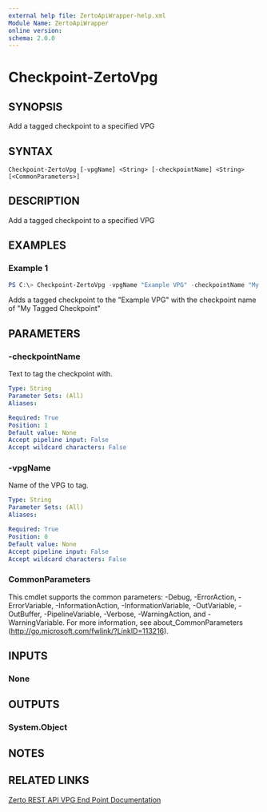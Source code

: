 ```yaml
---
external help file: ZertoApiWrapper-help.xml
Module Name: ZertoApiWrapper
online version:
schema: 2.0.0
---
```


# Checkpoint-ZertoVpg

## SYNOPSIS
Add a tagged checkpoint to a specified VPG

## SYNTAX

```
Checkpoint-ZertoVpg [-vpgName] <String> [-checkpointName] <String> [<CommonParameters>]
```

## DESCRIPTION
Add a tagged checkpoint to a specified VPG

## EXAMPLES

### Example 1
```powershell
PS C:\> Checkpoint-ZertoVpg -vpgName "Example VPG" -checkpointName "My Tagged Checkpoint"
```

Adds a tagged checkpoint to the "Example VPG" with the checkpoint name of "My Tagged Checkpoint"

## PARAMETERS

### -checkpointName
Text to tag the checkpoint with.

```yaml
Type: String
Parameter Sets: (All)
Aliases:

Required: True
Position: 1
Default value: None
Accept pipeline input: False
Accept wildcard characters: False
```

### -vpgName
Name of the VPG to tag.

```yaml
Type: String
Parameter Sets: (All)
Aliases:

Required: True
Position: 0
Default value: None
Accept pipeline input: False
Accept wildcard characters: False
```

### CommonParameters
This cmdlet supports the common parameters: -Debug, -ErrorAction, -ErrorVariable, -InformationAction, -InformationVariable, -OutVariable, -OutBuffer, -PipelineVariable, -Verbose, -WarningAction, and -WarningVariable.
For more information, see about_CommonParameters (http://go.microsoft.com/fwlink/?LinkID=113216).

## INPUTS

### None
## OUTPUTS

### System.Object
## NOTES

## RELATED LINKS
[Zerto REST API VPG End Point Documentation](http://s3.amazonaws.com/zertodownload_docs/Latest/Zerto%20Virtual%20Replication%20Zerto%20Virtual%20Manager%20%28ZVM%29%20-%20vSphere%20Online%20Help/RestfulAPIs/StatusAPIs.5.100.html#)
